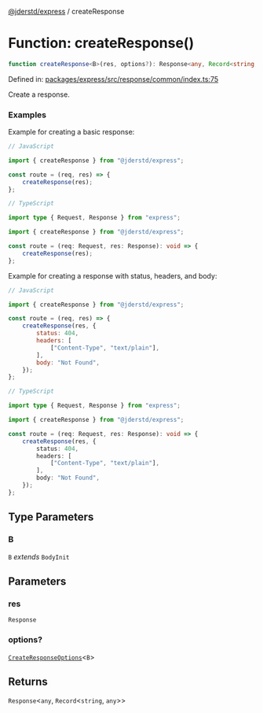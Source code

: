[@jderstd/express](../README.md) / createResponse

# Function: createResponse()

```ts
function createResponse<B>(res, options?): Response<any, Record<string, any>>;
```

Defined in: [packages/express/src/response/common/index.ts:75](https://github.com/jderstd/express/blob/952851c3a78271c3a9f672e3b1c957e81ef217cb/packages/express/src/response/common/index.ts#L75)

Create a response.

### Examples

Example for creating a basic response:

```js
// JavaScript

import { createResponse } from "@jderstd/express";

const route = (req, res) => {
    createResponse(res);
};
```

```ts
// TypeScript

import type { Request, Response } from "express";

import { createResponse } from "@jderstd/express";

const route = (req: Request, res: Response): void => {
    createResponse(res);
};
```

Example for creating a response with status, headers, and body:

```js
// JavaScript

import { createResponse } from "@jderstd/express";

const route = (req, res) => {
    createResponse(res, {
        status: 404,
        headers: [
            ["Content-Type", "text/plain"],
        ],
        body: "Not Found",
    });
};
```

```ts
// TypeScript

import type { Request, Response } from "express";

import { createResponse } from "@jderstd/express";

const route = (req: Request, res: Response): void => {
    createResponse(res, {
        status: 404,
        headers: [
            ["Content-Type", "text/plain"],
        ],
        body: "Not Found",
    });
};
```

## Type Parameters

### B

`B` *extends* `BodyInit`

## Parameters

### res

`Response`

### options?

[`CreateResponseOptions`](../type-aliases/CreateResponseOptions.md)\<`B`\>

## Returns

`Response`\<`any`, `Record`\<`string`, `any`\>\>

